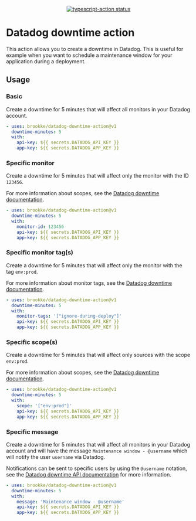 <p align="center">
  <a href="https://github.com/actions/typescript-action/actions"><img alt="typescript-action status" src="https://github.com/actions/typescript-action/workflows/build-test/badge.svg"></a>
</p>

# Datadog downtime action

This action allows you to create a downtime in Datadog. This is useful for example when you want to schedule a maintenance window for your application during a deployment.

## Usage

### Basic

Create a downtime for 5 minutes that will affect all monitors in your Datadog account.

```yaml
- uses: brookke/datadog-downtime-action@v1
  downtime-minutes: 5
  with:
    api-key: ${{ secrets.DATADOG_API_KEY }}
    app-key: ${{ secrets.DATADOG_APP_KEY }}
```

### Specific monitor

Create a downtime for 5 minutes that will affect only the monitor with the ID `123456`.

For more information about scopes, see the [Datadog downtime documentation](https://docs.datadoghq.com/monitors/notify/downtimes/?tab=bymonitorname#downtime-scope).

```yaml
- uses: brookke/datadog-downtime-action@v1
  downtime-minutes: 5
  with:
    monitor-id: 123456
    api-key: ${{ secrets.DATADOG_API_KEY }}
    app-key: ${{ secrets.DATADOG_APP_KEY }}
```

### Specific monitor tag(s)

Create a downtime for 5 minutes that will affect only the monitor with the tag `env:prod`.

For more information about monitor tags, see the [Datadog downtime documentation](https://docs.datadoghq.com/monitors/notify/downtimes/?tab=bymonitortags#choose-what-to-silence).

```yaml
- uses: brookke/datadog-downtime-action@v1
  downtime-minutes: 5
  with:
    monitor-tags: '["ignore-during-deploy"]'
    api-key: ${{ secrets.DATADOG_API_KEY }}
    app-key: ${{ secrets.DATADOG_APP_KEY }}
```

### Specific scope(s)

Create a downtime for 5 minutes that will affect only sources with the scope `env:prod`.

For more information about scopes, see the [Datadog downtime documentation](https://docs.datadoghq.com/monitors/notify/downtimes/?tab=bymonitorname#downtime-scope).

```yaml
- uses: brookke/datadog-downtime-action@v1
  downtime-minutes: 5
  with:
    scope: '["env:prod"]'
    api-key: ${{ secrets.DATADOG_API_KEY }}
    app-key: ${{ secrets.DATADOG_APP_KEY }}
```

### Specific message

Create a downtime for 5 minutes that will affect all monitors in your Datadog account and will have the message `Maintenance window - @username` which will notify the user `username` via Datadog.

Notifications can be sent to specific users by using the `@username` notation, see the [Datadog downtime API documentation](https://docs.datadoghq.com/api/latest/downtimes/?code-lang=typescript#schedule-a-downtime) for more information.

```yaml
- uses: brookke/datadog-downtime-action@v1
  downtime-minutes: 5
  with:
    message: 'Maintenance window - @username'
    api-key: ${{ secrets.DATADOG_API_KEY }}
    app-key: ${{ secrets.DATADOG_APP_KEY }}
```
